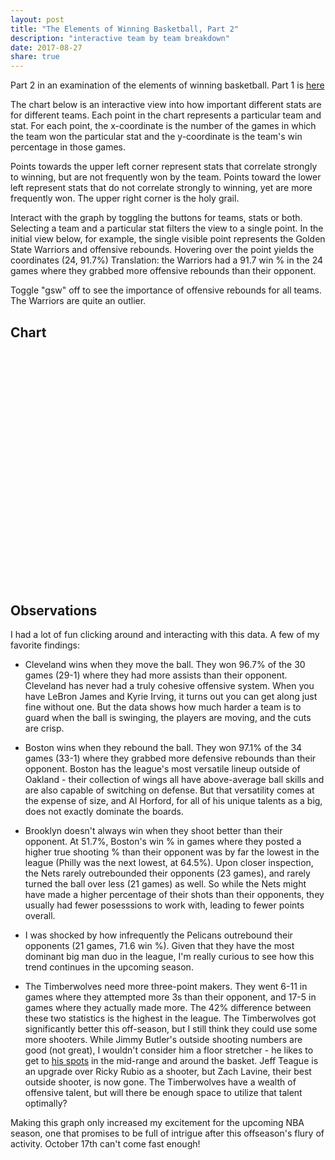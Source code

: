 ```yaml
---
layout: post
title: "The Elements of Winning Basketball, Part 2"
description: "interactive team by team breakdown"
date: 2017-08-27
share: true
---
```


<style type="text/css">
    circle.dark {
        opacity: 1.0;
    }

    text.avgLine {
        font-size: 12px;
    }

    .label {
        fill: gray;
        font-size: 13px;
    }

    circle.light {
        opacity: 0.05;
    }

    #statToggle ul>li {
        background: #099;
    }

    .container {
        width: 100%;
        margin: auto;
    }

    .avgLine {
        stroke-dasharray: 5,5;
    }

    .avgLine.dark {
        opacity: 1.0;
    }

    .avgLine.light {
        opacity: 0.0;
    }

    .toggle {
        margin-bottom: 15px;
    }
</style>


Part 2 in an examination of the elements of winning basketball. Part 1 is <a href="https://picknscroll.github.io/2017-06-15/The-NBA-Evolution/">here</a>

The chart below is an interactive view into how important different stats are for different teams. Each point in the chart represents a particular team and stat. For each point, the x-coordinate is the number of the games in which the team won the particular stat and the y-coordinate is the team's win percentage in those games.

Points towards the upper left corner represent stats that correlate strongly to winning, but are not frequently won by the team. Points toward the lower left represent stats that do not correlate strongly to winning, yet are more frequently won. The upper right corner is the holy grail.

Interact with the graph by toggling the buttons for teams, stats or both. Selecting a team and a particular stat filters the view to a single point. In the initial view below, for example, the single visible point represents the Golden State Warriors and offensive rebounds. Hovering over the point yields the coordinates (24, 91.7%) Translation: the Warriors had a 91.7 win % in the 24 games where they grabbed more offensive rebounds than their opponent.

Toggle "gsw" off to see the importance of offensive rebounds for all teams. The Warriors are quite an outlier.

## Chart

<div class="toggle" id="statToggle"></div>

<div class="vert toggle" id="teamToggle"></div>
<svg class="graph" height="630" width="850"></svg>

<div class="tooltip" id="statTooltip"></div>

<script>

    d3.selection.prototype.moveToFront = function() {
        return this.each(function(){
            this.parentNode.appendChild(this);
        });
    };

    var translate = function(left, top) { return "translate(" + left + "," + top + ")"; };

    var data = {{ site.data.team_diff_data | jsonify }};

    var EXCLUDE_KEYS = new Set(['win', 'base_win_pct', 'fg']);
    var ACTIVE_TEAMS = new Set(['gsw']);
    var ACTIVE_STATS = new Set(['orb']);

    var svgContainer = d3.select("svg"),
        graphMargins = {top: 25, right: 25, bottom: 55, left: 35};

    var graphWidth = +svgContainer.attr("width") - graphMargins.left - graphMargins.right;
    var graphHeight = +svgContainer.attr("height") - graphMargins.top - graphMargins.bottom;

    var graphContainer = svgContainer.append("g")
        .attr("transform", translate(graphMargins.left, graphMargins.top));

    var pctToHeight = d3.scaleLinear().range([graphHeight, 0]).domain([0, 1.0]);
    var numGamesToWidth = d3.scaleLinear().range([0, graphWidth]).domain([0, 82]);

    var statTooltip = d3.select("#statTooltip").style("opacity", 0);

    var state = {
        selectedStats: new Set([]),
        selectedTeams: new Set([]),
        statState: {},
        teamState: {}
    }

    function initState(keysToRender, teams) {
      for (var i = 0; i < keysToRender.length; i++) {
        var key = keysToRender[i];
        if (ACTIVE_STATS.has(key)) {
            state.statState[key] = true;
            state.selectedStats.add(key);
        } else state.statState[key] = false;
      }

     for (var i = 0; i < teams.length; i++) {
        var team = teams[i];
        if (ACTIVE_TEAMS.has(team)) {
            state.teamState[team] = true;
            state.selectedTeams.add(team);
        } else state.teamState[team] = false;
      }

    }

    function drawToolTip(elem) {
        var stat = elem.attr("stat");
        var team = elem.attr("team");
        var pctDiff = elem.attr("pctDiff");
        var totalGames = elem.attr("totalGames");

        statTooltip.transition().duration(150);
        statTooltip.html(team + "|" + stat + ": (" + totalGames + ", " + pctDiff + "%)")
                   .style("left", (d3.event.pageX) + "px")
                   .style("top", (d3.event.pageY - 24) + "px")
                   .style("opacity", .9);
    }

    function renderPoints(teamName, data) {
        var dotRadius = 2.5;
        graphContainer.selectAll(".dot")
            .data(data)
            .enter()
            .append("circle")
              .attr("r", dotRadius)
              .attr("team", teamName)
              .attr("stat", function(d) { return d['stat'] })
              .attr("totalGames", function(d) { return d['total'] })
              .attr("pctDiff", function(d) { return (100 * d['pctDiff']).toFixed(2) })
              .attr("cx", function(d) { return numGamesToWidth(d['total']) })
              .attr("cy", function(d) { return pctToHeight(d['pctDiff'] )})
              .on('mouseover', function() { drawToolTip(d3.select(this)) })
              .on("mouseout", function() { statTooltip.transition().duration(50).style("opacity", 0)});
    }

    function renderAvgLine(team, baseWinPct) {

        var g = graphContainer.append("g").attr("transform", translate(0, pctToHeight(baseWinPct)));

        g.append("line")
          .style("stroke", teamToColor(team))
          .attr("team", team)
          .attr("x1", numGamesToWidth(0))
          .attr("class", "avgLine")
          .attr("x2", numGamesToWidth(82))
          .attr("y1", 0)
          .attr("y2", 0)

        g.append("text")
         .text("[" + team + "] " + "overall Win %: " + (100 * baseWinPct).toFixed(2) + "%")
         .attr("class", "avgLine")
         .attr("team", team)
         .attr("x", 10)
         .attr("y", -5)
         .style("fill", teamToColor(team))

    }

    function extractTeams() {

        var teams = [];
        for (var key in data) {
            if (data.hasOwnProperty(key)) {
                var teamName = data[key]['team_name'];
                teams.push(teamName);
            }
        }
        return teams;
    }

    function extractKeys() {

        var keys = [];
        var stats = data[0]['diffs'];

        for (var key in stats) {
            if (EXCLUDE_KEYS.has(key)) continue
            if (stats.hasOwnProperty(key)) {
                keys.push(key)
            }
        }
        return keys;
    }

    function parseData(data) {
        var results = [];
        for (var key in data) {
            if (EXCLUDE_KEYS.has(key)) continue
            if (data.hasOwnProperty(key)) {
                var statMap = {
                    stat: key,
                    pctDiff: data[key]['pct_diff'],
                    total: data[key]['total']
                }
                results.push(statMap);
            }
        }
        return results;
    }

    function renderYAxis() {
        svgContainer.append("g")
                    .attr("transform", translate(graphMargins.left, graphMargins.top))
                    .call(d3.axisLeft(pctToHeight).tickFormat(d3.format(".0%")).ticks(5))

        graphContainer.append("text")
                      .attr("text-anchor", "middle")
                      .attr("class", "label")
                      .attr("y", -15)
                      .attr("x", - graphHeight / 2)
                      .attr("transform", "rotate(-90)")
                      .text("Win %")
    }

    function renderXAxis() {
        svgContainer.append("g")
                      .attr("transform", translate(graphMargins.left, graphMargins.top + graphHeight))
                      .call(d3.axisBottom(numGamesToWidth).tickFormat(d3.format("d")).ticks(17))

        graphContainer.append("text")
                      .attr("class", "label")
                      .attr("text-anchor", "middle")
                      .attr("x", graphWidth / 2)
                      .attr("y", graphHeight + graphMargins.top + 12.5)
                      .text("# games")
    }

    // TODO: move this and the translate function into the a utils.file
    function encodeKey(key) { return key.replace('%', '\\%'); }

    // TODO: refactor this into an applyChanges method
    function togglePoints() {
        // clear all lines and circles
        d3.selectAll("circle").each(function() {
            d3.select(this).attr("class", "light");
        })

        d3.selectAll(".avgLine").each(function() {
            d3.select(this).attr("class", "avgLine light");
        })

        // draw all selected teams
        state.selectedTeams.forEach(function(d) {
            d3.selectAll("circle[team=" + d +"]").each(function() {
                var elem = d3.select(this);
                elem.attr("class", "dark").style("fill", getColorForPoint(elem)).moveToFront();
            })

            d3.selectAll(".avgLine[team=" + d +"]").each(function() {
                d3.select(this).attr("class", "avgLine dark");
            })
        })

        // apply stat filters
        state.selectedStats.forEach(function (s) {
            if (state.selectedTeams.size > 0) {
                state.selectedTeams.forEach(function (t) {
                    d3.selectAll("circle[team=" + t + "]").each(function() {
                        var elem = d3.select(this);
                        var stat = elem.attr("stat");
                        if (state.selectedStats.has(stat)) elem.attr("class", "dark").style("fill", getColorForPoint(elem)).moveToFront()
                        else elem.attr("class", "light")
                    })
                })
            } else {
                d3.selectAll("circle[stat=" + encodeKey(s) + "]").each(function() {
                    var elem = d3.select(this);
                    elem.attr("class", "dark").style("fill", getColorForPoint(elem)).moveToFront();
                })
            }
        });

    }

    function setUpStatToggles(stats) {

        d3.select("#statToggle").append("ul")
            .selectAll("li")
            .data(stats)
            .enter()
            .append("li")
            .attr("class", function(d) {
              if (state.statState[d] == true) return "ON";
              else return "OFF";
            })
            .style("background", function(s) { return statToColor(s)})
            .text(function(d) {return d})
            .on('click', function (d) {
              if (state.statState[d] == true) {
                d3.select(this).attr("class", "OFF");
                state.statState[d] = false;
                state.selectedStats.delete(d);
              } else {
                d3.select(this).attr("class", "ON");
                state.statState[d] = true;
                state.selectedStats.add(d);
              }
              togglePoints();
            })
    }

    function setUpTeamToggles(teams) {
        d3.select("#teamToggle").append("ul")
            .selectAll("li")
            .data(teams)
            .enter()
            .append("li")
            .attr("class", function(d) {
              if (state.teamState[d] == true) return "ON";
              else return "OFF";
            })
            .style("background", function(t) {return teamToColor(t)})
            .text(function(d) {return d})
            .on('click', function (d) {
              if (state.teamState[d] == true) {
                d3.select(this).attr("class", "OFF");
                state.teamState[d] = false;
                state.selectedTeams.delete(d);
              } else {
                d3.select(this).attr("class", "ON");
                state.teamState[d] = true;
                state.selectedTeams.add(d);
              }
              togglePoints();
            })

    }

    function draw() {
        for (var i = 0; i < data.length; i++) {
            var teamData = data[i];
            var teamName = teamData["team_name"];
            renderPoints(teamName, parseData(teamData["diffs"]));
            renderAvgLine(teamName, teamData["diffs"]["base_win_pct"]);
        }
        togglePoints();
    }

    function getColorForPoint(elem) {
        if (state.selectedTeams.size > 0) return teamToColor(elem.attr("team"))
        else return statToColor(elem.attr("stat"))
    }

    var keys = extractKeys();
    var teams = extractTeams();

    // # TODO: up the contrast between colors here.
    var statColors = ["#1f77b4", "#aec7e8", "#ff7f0e", "#ffbb78", "#2ca02c", "#98df8a", "#d62728", "#ff9896", "#9467bd", "#c5b0d5", "#8c564b", "#c49c94", "#e377c2", "#f7b6d2", "#7f7f7f", "#c7c7c7"];

    var teamColors = ["#938c6d", "#936a24", "#a964fb", "#92e460", "#a05787", "#9c87a0", "#20c773", "#8b696d", "#78762d", "#e154c6", "#40835f", "#d73656", "#1afd5c", "#c4f546", "#3d88d8", "#bd3896", "#1397a3", "#f940a5", "#66aeff", "#d097e7", "#fe6ef9", "#d86507", "#8b900a", "#d47270", "#e8ac48", "#cf7c97", "#cebb11", "#718a90", "#e78139", "#ff7463"];

    var teamToColor = d3.scaleOrdinal().range(teamColors).domain(teams);
    var statToColor = d3.scaleOrdinal().range(statColors).domain(keys);

    initState(keys, teams);
    draw()

    renderYAxis();
    renderXAxis();

    setUpStatToggles(keys);
    setUpTeamToggles(teams);



</script>


## Observations

I had a lot of fun clicking around and interacting with this data. A few of my favorite findings:

* Cleveland wins when they move the ball. They won 96.7% of the 30 games (29-1) where they had more assists than their opponent. Cleveland has never had a truly cohesive offensive system. When you have LeBron James and Kyrie Irving, it turns out you can get along just fine without one. But the data shows how much harder a team is to guard when the ball is swinging, the players are moving, and the cuts are crisp.

* Boston wins when they rebound the ball. They won 97.1% of the 34 games (33-1)  where they grabbed more defensive rebounds than their opponent. Boston has the league's most versatile lineup outside of Oakland - their collection of wings all have above-average ball skills and are also capable of switching on defense. But that versatility comes at the expense of size, and Al Horford, for all of his unique talents as a big, does not exactly dominate the boards.

* Brooklyn doesn't always win when they shoot better than their opponent. At 51.7%, Boston's win % in games where they posted a higher true shooting % than their opponent was by far the lowest in the league (Philly was the next lowest, at 64.5%). Upon closer inspection, the Nets rarely outrebounded their opponents (23 games), and rarely turned the ball over less (21 games) as well. So while the Nets might have made a higher percentage of their shots than their opponents, they usually had fewer posesssions to work with, leading to fewer points overall.

* I was shocked by how infrequently the Pelicans outrebound their opponents (21 games, 71.6 win %). Given that they have the most dominant big man duo in the league, I'm really curious to see how this trend continues in the upcoming season.

* The Timberwolves need more three-point makers. They went 6-11 in games where they attempted more 3s than their opponent, and 17-5 in games where they actually made more. The 42% difference between these two statistics is the highest in the league. The Timberwolves got significantly better this off-season, but I still think they could use some more shooters. While Jimmy Butler's outside shooting numbers are good (not great), I wouldn't consider him a floor stretcher - he likes to get to <a href="http://nbasavant.com/player.php?player_id=202710">his spots</a> in the mid-range and around the basket. Jeff Teague is an upgrade over Ricky Rubio as a shooter, but Zach Lavine, their best outside shooter, is now gone. The Timberwolves have a wealth of offensive talent, but will there be enough space to utilize that talent optimally?

Making this graph only increased my excitement for the upcoming NBA season, one that promises to be full of intrigue after this offseason's flury of activity. October 17th can't come fast enough!
